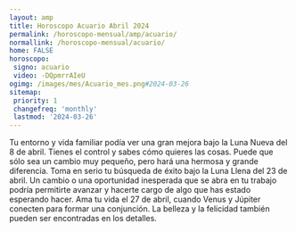 ```yaml
---
layout: amp
title: Horoscopo Acuario Abril 2024 
permalink: /horoscopo-mensual/amp/acuario/
normallink: /horoscopo-mensual/acuario/
home: FALSE
horoscopo:
 signo: acuario
 video: -DQpmrrAIeU
ogimg: /images/mes/Acuario_mes.png#2024-03-26
sitemap:
 priority: 1
 changefreq: 'monthly'
 lastmod: '2024-03-26'
---
```



Tu entorno y vida familiar podía ver una gran mejora bajo la Luna Nueva del 8 de abril. Tienes el control y sabes cómo quieres las cosas. Puede que sólo sea un cambio muy pequeño, pero hará una hermosa y grande diferencia. Toma en serio tu búsqueda de éxito bajo la Luna Llena del 23 de abril. Un cambio o una oportunidad inesperada que se abra en tu trabajo podría permitirte avanzar y hacerte cargo de algo que has estado esperando hacer. Ama tu vida el 27 de abril, cuando Venus y Júpiter conecten para formar una conjunción. La belleza y la felicidad también pueden ser encontradas en los detalles.